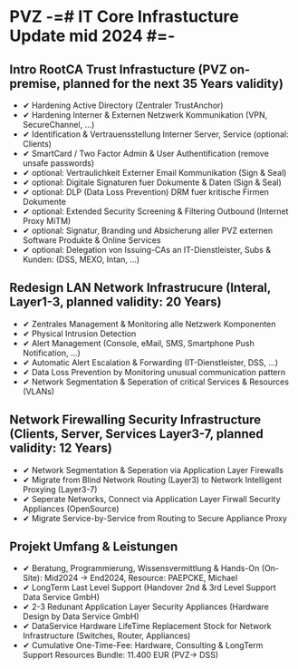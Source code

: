 # PVZ -=# IT Core Infrastucture Update mid 2024 #=-

## Intro RootCA Trust Infrastucture (PVZ on-premise, planned for the next 35 Years validity)
- ✔ Hardening Active Directory (Zentraler TrustAnchor)
- ✔ Hardening Interner & Externen Netzwerk Kommunikation (VPN, SecureChannel, ...)
- ✔ Identification & Vertrauensstellung Interner Server, Service (optional: Clients)
- ✔ SmartCard / Two Factor Admin & User Authentification (remove unsafe passwords)
- ✔ optional: Vertraulichkeit Externer Email Kommunikation (Sign & Seal)
- ✔ optional: Digitale Signaturen fuer Dokumente & Daten (Sign & Seal)
- ✔ optional: DLP (Data Loss Prevention) DRM fuer kritische Firmen Dokumente
- ✔ optional: Extended Security Screening & Filtering Outbound (Internet Proxy MiTM)
- ✔ optional: Signatur, Branding und Absicherung aller PVZ externen Software Produkte & Online Services
- ✔ optional: Delegation von Issuing-CAs an IT-Dienstleister, Subs & Kunden: (DSS, MEXO, Intan, ...)

## Redesign LAN Network Infrastrucure (Interal, Layer1-3, planned validity: 20 Years)
- ✔ Zentrales Management & Monitoring alle Netzwerk Komponenten
- ✔ Physical Intrusion Detection 
- ✔ Alert Management (Console, eMail, SMS, Smartphone Push Notification, ...)
- ✔ Automatic Alert Escalation & Forwarding (IT-Dienstleister, DSS, ...)
- ✔ Data Loss Prevention by Monitoring unusual communication pattern 
- ✔ Network Segmentation & Seperation of critical Services & Resources (VLANs)

## Network Firewalling Security Infrastructure (Clients, Server, Services Layer3-7, planned validity: 12 Years) 
- ✔ Network Segmentation & Seperation via Application Layer Firewalls
- ✔ Migrate from Blind Network Routing (Layer3) to Network Intelligent Proxying (Layer3-7)
- ✔ Seperate Networks, Connect via Application Layer Firwall Security Appliances (OpenSource)
- ✔ Migrate Service-by-Service from Routing to Secure Appliance Proxy

## Projekt Umfang & Leistungen
- ✔ Beratung, Programmierung, Wissensvermittlung & Hands-On (On-Site): Mid2024 -> End2024, Resource: PAEPCKE, Michael 
- ✔ LongTerm Last Level Support (Handover 2nd & 3rd Level Support Data Service GmbH)
- ✔ 2-3 Redunant Application Layer Security Appliances (Hardware Design by Data Service GmbH)  
- ✔ DataService Hardware LifeTime Replacement Stock for Network Infrastructure (Switches, Router, Appliances)
- ✔ Cumulative One-Time-Fee: Hardware, Consulting & LongTerm Support Resources Bundle: 11.400 EUR (PVZ-> DSS)
